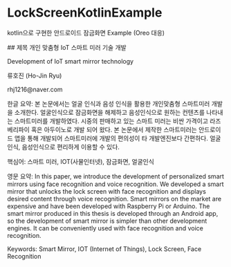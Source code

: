 # LockScreenKotlinExample
kotlin으로 구현한 안드로이드 잠금화면 Example (Oreo 대응)


<p />
## 제목
개인 맞춤형 IoT 스마트 미러 기술 개발<p />
Development of IoT smart mirror technology<p />
류호진 (Ho-Jin Ryu) <p />
rhj1216@naver.com <p />



한글 요약: 본 논문에서는 얼굴 인식과 음성 인식을 활용한 개인맞춤형 스마트미러 개발을 소개한다. 얼굴인식으로 잠금화면을 해제하고 음성인식으로 원하는 컨텐츠를 나타내는 스마트미러를 개발하였다. 시중의 판매하고 있는 스마트 미러는 비싼 가격이고 라즈베리파이 혹은 아두이노로 개발 되어 왔다. 본 논문에서 제작한 스마트미러는 안드로이드 앱을 통해 개발되어 스마트미러에 개발의 편의성이 타 개발엔진보다 간편하다. 얼굴인식, 음성인식으로 편리하게 이용할 수 있다.
<p />
핵심어: 스마트 미러, IOT(사물인터넷), 잠금화면, 얼굴인식 
<p />
영문 요약: In this paper, we introduce the development of personalized smart mirrors using face recognition and voice recognition. We developed a smart mirror that unlocks the lock screen with face recognition and displays desired content through voice recognition. Smart mirrors on the market are expensive and have been developed with Raspberry Pi or Arduino. The smart mirror produced in this thesis is developed through an Android app, so the development of smart mirror is simpler than other development engines. It can be conveniently used with face recognition and voice recognition.
<p />
Keywords:  Smart Mirror, IOT (Internet of Things), Lock Screen, Face Recognition








